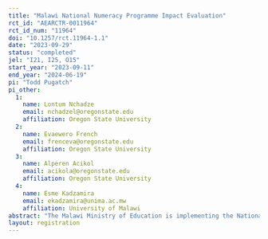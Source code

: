 ```yaml
---
title: "Malawi National Numeracy Programme Impact Evaluation"
rct_id: "AEARCTR-0011964"
rct_id_num: "11964"
doi: "10.1257/rct.11964-1.1"
date: "2023-09-29"
status: "completed"
jel: "I21, I25, O15"
start_year: "2023-09-11"
end_year: "2024-06-19"
pi: "Todd Pugatch"
pi_other:
  1:
    name: Lontum Nchadze
    email: nchadzel@oregonstate.edu
    affiliation: Oregon State University
  2:
    name: Evaewero French
    email: frenceva@oregonstate.edu
    affiliation: Oregon State University
  3:
    name: Alperen Acikol
    email: acikola@oregonstate.edu
    affiliation: Oregon State University
  4:
    name: Esme Kadzamira
    email: ekadzamira@unima.ac.mw
    affiliation: University of Malawi
abstract: "The Malawi Ministry of Education is implementing the National Numeracy Programme (NNP). The NNP aims to improve early grade mathematics outcomes. This study will assess the impact of the NNP during the 2023/24 school year. The evaluation will use a randomized controlled trial design with 150 primary schools. Schools will be randomly assigned to treatment and control groups within matched sets of schools. Treatment schools will implement the revised NNP materials and training. Student learning outcomes will be measured using the Early Grade Mathematics Assessment in grades S1-S4. The study will also evaluate impacts on instructional quality using classroom observations. The evaluation will provide rigorous evidence on the impact of the NNP model on foundational numeracy skills, to inform decisions about national scale-up."
layout: registration
---
```


